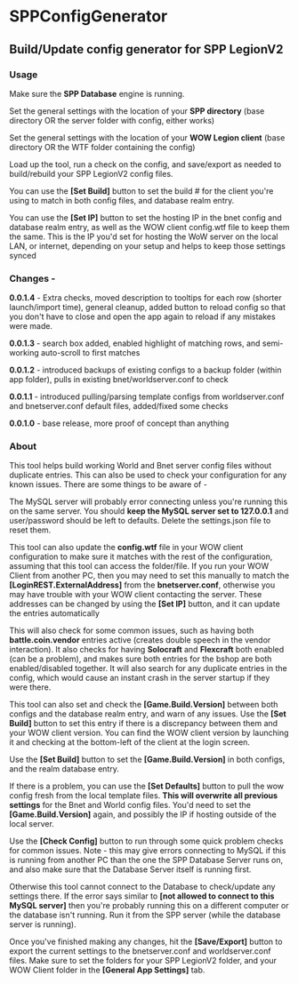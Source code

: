 # SPPConfigGenerator
## Build/Update config generator for SPP LegionV2

### Usage

Make sure the **SPP Database** engine is running.

Set the general settings with the location of your **SPP directory** (base directory OR the server folder with config, either works)

Set the general settings with the location of your **WOW Legion client** (base directory OR the WTF folder containing the config)

Load up the tool, run a check on the config, and save/export as needed to build/rebuild your SPP LegionV2 config files.

You can use the **[Set Build]** button to set the build # for the client you're using to match in both config files, and database realm entry.

You can use the **[Set IP]** button to set the hosting IP in the bnet config and database realm entry, as well as the WOW client config.wtf file to keep them the same. This is the IP you'd set for hosting the WoW server on the local LAN, or internet, depending on your setup and helps to keep those settings synced

### Changes -

**0.0.1.4** - Extra checks, moved description to tooltips for each row (shorter launch/import time), general cleanup, added button to reload config so that you don't have to close and open the app again to reload if any mistakes were made.

**0.0.1.3** - search box added, enabled highlight of matching rows, and semi-working auto-scroll to first matches

**0.0.1.2** - introduced backups of existing configs to a backup folder (within app folder), pulls in existing bnet/worldserver.conf to check

**0.0.1.1** - introduced pulling/parsing template configs from worldserver.conf and bnetserver.conf default files, added/fixed some checks

**0.0.1.0** - base release, more proof of concept than anything

### About
This tool helps build working World and Bnet server config files without duplicate entries. This can also be used to check your configuration for any known issues. There are some things to be aware of -


The MySQL server will probably error connecting unless you're running this on the same server. You should **keep the MySQL server set to 127.0.0.1** and user/password should be left to defaults. Delete the settings.json file to reset them.


This tool can also update the **config.wtf** file in your WOW client configuration to make sure it matches with the rest of the configuration, assuming that this tool can access the folder/file. If you run your WOW Client from another PC, then you may need to set this manually to match the **[LoginREST.ExternalAddress]** from the **bnetserver.conf**, otherwise you may have trouble with your WOW client contacting the server. These addresses can be changed by using the **[Set IP]** button, and it can update the entries automatically


This will also check for some common issues, such as having both **battle.coin.vendor** entries active (creates double speech in the vendor interaction). It also checks for having **Solocraft** and **Flexcraft** both enabled (can be a problem), and makes sure both entries for the bshop are both enabled/disabled together. It will also search for any duplicate entries in the config, which would cause an instant crash in the server startup if they were there.


This tool can also set and check the **[Game.Build.Version]** between both configs and the database realm entry, and warn of any issues. Use the **[Set Build]** button to set this entry if there is a discrepancy between them and your WOW client version. You can find the WOW client version by launching it and checking at the bottom-left of the client at the login screen.


Use the **[Set Build]** button to set the **[Game.Build.Version]** in both configs, and the realm database entry.


If there is a problem, you can use the **[Set Defaults]** button to pull the wow config fresh from the local template files. **This will overwrite all previous settings** for the Bnet and World config files. You'd need to set the **[Game.Build.Version]** again, and possibly the IP if hosting outside of the local server.


Use the **[Check Config]** button to run through some quick problem checks for common issues. Note - this may give errors connecting to MySQL if this is running from another PC than the one the SPP Database Server runs on, and also make sure that the Database Server itself is running first. 


Otherwise this tool cannot connect to the Database to check/update any settings there. If the error says similar to **[not allowed to connect to this MySQL server]** then you're probably running this on a different computer or the database isn't running. Run it from the SPP server (while the database server is running).


Once you've finished making any changes, hit the **[Save/Export]** button to export the current settings to the bnetserver.conf and worldserver.conf files. Make sure to set the folders for your SPP LegionV2 folder, and your WOW Client folder in the **[General App Settings]** tab.
